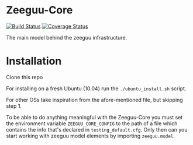 # Zeeguu-Core 
[![Build Status](https://travis-ci.org/zeeguu-ecosystem/Zeeguu-Core.svg?branch=master)](https://travis-ci.org/zeeguu-ecosystem/Zeeguu-Core) 
[![Coverage Status](https://coveralls.io/repos/github/zeeguu-ecosystem/Zeeguu-Core/badge.svg?branch=master)](https://coveralls.io/github/zeeguu-ecosystem/Zeeguu-Core?branch=master)

The main model behind the zeeguu infrastructure.


# Installation

Clone this repo

For installing on a fresh Ubuntu (10.04) run the `./ubuntu_install.sh` script.

For other OSs take inspiration from the afore-mentioned file, but skipping step 1. 

To be able to do anything meaningful with the Zeeguu-Core 
you must set the environment variable `ZEEGUU_CORE_CONFIG` 
to the path of a file which contains the info that's 
declared in `testing_default.cfg`. Only then can you start
working with zeeguu model elements by importing `zeeguu.model`. 



<!-- # Setup for Local Testing
6. Run `mysql -u root -p`
   1. Run `CREATE DATABASE zeeguu;`
   2. Run `exit`
6. Run `mysql.server start`
9. (Optional) You can populate the DB with the dataset that we used for the [CHI paper](https://github.com/zeeguu-ecosystem/CHI18-Paper/)
   1. download the [anonymized database dump](https://github.com/zeeguu-ecosystem/CHI18-Paper/blob/master/data/chi18_dataset_anon_2018-01-15.sql.zip) and unzip the file
   1. mysql -u root -p zeeguu < chi18_dataset_anon_2018-01-15.sql
   3. The database *should* be populated by now.
 -->

<!-- # MySQL

Install mysql and also the connection to python
```
apt-get install mysql-server libmysqlclient-dev python-mysqldb
```

# Project dev dependencies
```
apt-get install libxml2-dev libxslt1-dev
```
 -->
